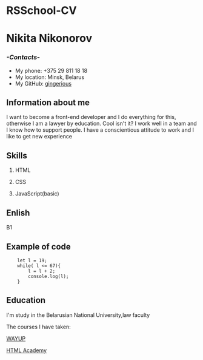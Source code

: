 # RSSchool-CV


# Nikita Nikonorov

### *-Contacts-*
- My phone: +375 29 811 18 18
- My location: Minsk, Belarus
- My GitHub: [gingerious](https://github.com/gingerious)


 ## Information about me
 
I want to become a front-end developer and I do everything for this, otherwise I am a lawyer by education. Cool isn't it? I work well in a team and I know how to support people. I have a conscientious attitude to work and I like to get new experience
## Skills


1. HTML

2. CSS

3. JavaScript(basic)

## Enlish
B1

## Example of code
```
    let l = 19;
    while( l <= 67){
        l = l + 2;
        console.log(l);
    }
```

## Education
I'm study in the Belarusian National University,law faculty

The courses I have taken:

[WAYUP](https://wayup.in/ru/library)

[HTML Academy](https://htmlacademy.ru/study)
 
 
 
